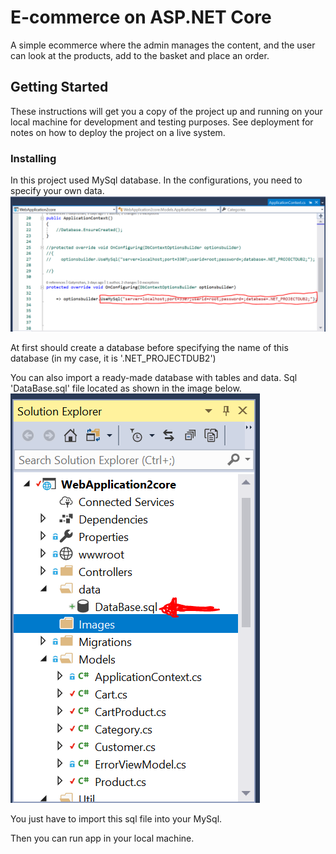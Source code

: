 # E-commerce on ASP.NET Core
A simple ecommerce where the admin manages the content, and the user can look at the products, add to the basket and place an order.

## Getting Started
These instructions will get you a copy of the project up and running on your local machine for development and testing purposes. See deployment for notes on how to deploy the project on a live system.

### Installing
In this project used MySql database.
In the configurations, you need to specify your own data. 
![DataBase config](WebApplication2core/Images/Config.PNG)


At first should create a database before specifying the name of this database (in my case, it is '.NET_PROJECTDUB2')


You can also import a ready-made database with tables and data.
Sql 'DataBase.sql' file located as shown in the image below.
![DataBase config](WebApplication2core/Images/data.PNG)


You just have to import this sql file into your MySql.

Then you can run app in your local machine.
